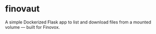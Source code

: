 # finovaut
A simple Dockerized Flask app to list and download files from a mounted volume — built for Finovox.
